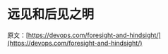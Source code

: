 # 远见和后见之明

原文：[https://devops.com/foresight-and-hindsight/](https://devops.com/foresight-and-hindsight/)
